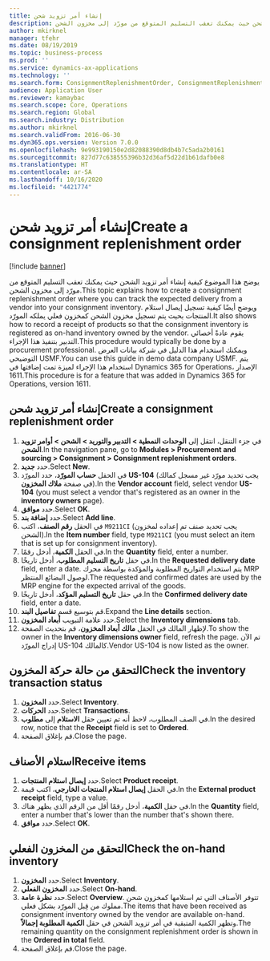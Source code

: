 ```yaml
---
title: إنشاء أمر تزويد شحن
description: يوضح هذا الموضوع كيفية إنشاء أمر تزويد الشحن حيث يمكنك تعقب التسليم المتوقع من مورّد إلى مخزون الشحن.
author: mkirknel
manager: tfehr
ms.date: 08/19/2019
ms.topic: business-process
ms.prod: ''
ms.service: dynamics-ax-applications
ms.technology: ''
ms.search.form: ConsignmentReplenishmentOrder, ConsignmentReplenishmentOrderCreate, InventTrans, ConsignmentDraftReplenishmentOrderJournal, InventOnhandMovement, InventOnhandItem, InventItemIdLookupSimple, ConsignmentProductReceiptJournal, ConsignmentReplenishmentOrderLineQuantity
audience: Application User
ms.reviewer: kamaybac
ms.search.scope: Core, Operations
ms.search.region: Global
ms.search.industry: Distribution
ms.author: mkirknel
ms.search.validFrom: 2016-06-30
ms.dyn365.ops.version: Version 7.0.0
ms.openlocfilehash: 9e993190150e2d82088390d8db4b7c5ada2b0161
ms.sourcegitcommit: 827d77c638555396b32d36af5d22d1b61dafb0e8
ms.translationtype: HT
ms.contentlocale: ar-SA
ms.lasthandoff: 10/16/2020
ms.locfileid: "4421774"
---
```

# <a name="create-a-consignment-replenishment-order"></a><span data-ttu-id="a0f2f-103">إنشاء أمر تزويد شحن</span><span class="sxs-lookup"><span data-stu-id="a0f2f-103">Create a consignment replenishment order</span></span>

[!include [banner](../../includes/banner.md)]

<span data-ttu-id="a0f2f-104">يوضح هذا الموضوع كيفية إنشاء أمر تزويد الشحن حيث يمكنك تعقب التسليم المتوقع من مورّد إلى مخزون الشحن.</span><span class="sxs-lookup"><span data-stu-id="a0f2f-104">This topic explains how to create a consignment replenishment order where you can track the expected delivery from a vendor into your consignment inventory.</span></span> <span data-ttu-id="a0f2f-105">ويوضح أيضًا كيفية تسجيل إيصال استلام المنتجات بحيث يتم تسجيل مخزون الشحن كمخزون فعلي يملكه المورّد.</span><span class="sxs-lookup"><span data-stu-id="a0f2f-105">It also shows how to record a receipt of products so that the consignment inventory is registered as on-hand inventory owned by the vendor.</span></span> <span data-ttu-id="a0f2f-106">يقوم عادةً أخصائي التدبير بتنفيذ هذا الإجراء.</span><span class="sxs-lookup"><span data-stu-id="a0f2f-106">This procedure would typically be done by a procurement professional.</span></span> <span data-ttu-id="a0f2f-107">ويمكنك استخدام هذا الدليل في شركة بيانات العرض التوضيحي USMF.</span><span class="sxs-lookup"><span data-stu-id="a0f2f-107">You can use this guide in demo data company USMF.</span></span> <span data-ttu-id="a0f2f-108">يتم استخدام هذا الإجراء لميزة تمت إضافتها في Dynamics 365 for Operations، الإصدار 1611.</span><span class="sxs-lookup"><span data-stu-id="a0f2f-108">This procedure is for a feature that was added in Dynamics 365 for Operations, version 1611.</span></span>

## <a name="create-a-consignment-replenishment-order"></a><span data-ttu-id="a0f2f-109">إنشاء أمر تزويد شحن</span><span class="sxs-lookup"><span data-stu-id="a0f2f-109">Create a consignment replenishment order</span></span>
1. <span data-ttu-id="a0f2f-110">في جزء التنقل، انتقل إلى **الوحدات النمطية > التدبير والتوريد > الشحن > أوامر تزويد الشحن‬**.</span><span class="sxs-lookup"><span data-stu-id="a0f2f-110">In the navigation pane, go to **Modules > Procurement and sourcing > Consignment > Consignment replenishment orders**.</span></span>
2. <span data-ttu-id="a0f2f-111">حدد **جديد**.</span><span class="sxs-lookup"><span data-stu-id="a0f2f-111">Select **New**.</span></span>
3. <span data-ttu-id="a0f2f-112">في الحقل **حساب المورّد**، حدد المورّد **US-104** (يجب تحديد مورّد غير مسجل كمالك في صفحة **ملاك المخزون**).</span><span class="sxs-lookup"><span data-stu-id="a0f2f-112">In the **Vendor account** field, select vendor **US-104** (you must select a vendor that's registered as an owner in the **inventory owners** page).</span></span> 
4. <span data-ttu-id="a0f2f-113">حدد **موافق**.</span><span class="sxs-lookup"><span data-stu-id="a0f2f-113">Select **OK**.</span></span>
5. <span data-ttu-id="a0f2f-114">حدد **إضافة بند**.</span><span class="sxs-lookup"><span data-stu-id="a0f2f-114">Select **Add line**.</span></span>
6. <span data-ttu-id="a0f2f-115">في الحقل **رقم الصنف**، اكتب `M9211CI` (يجب تحديد صنف تم إعداده لمخزون الشحن).</span><span class="sxs-lookup"><span data-stu-id="a0f2f-115">In the **Item number** field, type `M9211CI` (you must select an item that is set up for consignment inventory).</span></span>
7. <span data-ttu-id="a0f2f-116">في الحقل **الكمية**، أدخل رقمًا.</span><span class="sxs-lookup"><span data-stu-id="a0f2f-116">In the **Quantity** field, enter a number.</span></span>
8. <span data-ttu-id="a0f2f-117">في حقل **‏‫تاريخ التسليم المطلوب‬‬**، أدخل تاريخًا.</span><span class="sxs-lookup"><span data-stu-id="a0f2f-117">In the **Requested delivery date** field, enter a date.</span></span> <span data-ttu-id="a0f2f-118">يتم استخدام التواريخ المطلوبة والمؤكدة بواسطة محرك MRP لوصول البضائع المنتظر.</span><span class="sxs-lookup"><span data-stu-id="a0f2f-118">The requested and confirmed dates are used by the MRP engine for the expected arrival of the goods.</span></span>  
9. <span data-ttu-id="a0f2f-119">في حقل **‏‫تاريخ التسليم المؤكد‬**، أدخل تاريخًا.</span><span class="sxs-lookup"><span data-stu-id="a0f2f-119">In the **Confirmed delivery date** field, enter a date.</span></span>
10. <span data-ttu-id="a0f2f-120">قم بتوسيع قسم **تفاصيل البند**.</span><span class="sxs-lookup"><span data-stu-id="a0f2f-120">Expand the **Line details** section.</span></span>
11. <span data-ttu-id="a0f2f-121">حدد علامة التبويب **أبعاد المخزون**.</span><span class="sxs-lookup"><span data-stu-id="a0f2f-121">Select the **Inventory dimensions** tab.</span></span>
12. <span data-ttu-id="a0f2f-122">لإظهار المالك في الحقل **مالك أبعاد المخزون**، قم بتحديث الصفحة.</span><span class="sxs-lookup"><span data-stu-id="a0f2f-122">To show the owner in the **Inventory dimensions owner** field, refresh the page.</span></span> <span data-ttu-id="a0f2f-123">تم الآن إدراج المورّد US-104 كالمالك.</span><span class="sxs-lookup"><span data-stu-id="a0f2f-123">Vendor US-104 is now listed as the owner.</span></span>  

## <a name="check-the-inventory-transaction-status"></a><span data-ttu-id="a0f2f-124">التحقق من حالة حركة المخزون</span><span class="sxs-lookup"><span data-stu-id="a0f2f-124">Check the inventory transaction status</span></span>
1. <span data-ttu-id="a0f2f-125">حدد **المخزون**.</span><span class="sxs-lookup"><span data-stu-id="a0f2f-125">Select **Inventory**.</span></span>
2. <span data-ttu-id="a0f2f-126">حدد **الحركات**.</span><span class="sxs-lookup"><span data-stu-id="a0f2f-126">Select **Transactions**.</span></span>
3. <span data-ttu-id="a0f2f-127">في الصف المطلوب، لاحظ أنه تم تعيين حقل **الاستلام** إلى **مطلوب‬**.</span><span class="sxs-lookup"><span data-stu-id="a0f2f-127">In the desired row, notice that the **Receipt** field is set to **Ordered**.</span></span>  
4. <span data-ttu-id="a0f2f-128">قم بإغلاق الصفحة.</span><span class="sxs-lookup"><span data-stu-id="a0f2f-128">Close the page.</span></span>

## <a name="receive-items"></a><span data-ttu-id="a0f2f-129">استلام الأصناف</span><span class="sxs-lookup"><span data-stu-id="a0f2f-129">Receive items</span></span>
1. <span data-ttu-id="a0f2f-130">حدد **إيصال استلام المنتجات**.</span><span class="sxs-lookup"><span data-stu-id="a0f2f-130">Select **Product receipt**.</span></span>
2. <span data-ttu-id="a0f2f-131">في الحقل **إيصال استلام المنتجات الخارجي‬**، اكتب قيمة.</span><span class="sxs-lookup"><span data-stu-id="a0f2f-131">In the **External product receipt** field, type a value.</span></span>
3. <span data-ttu-id="a0f2f-132">في حقل **الكمية**، أدخل رقمًا أقل من الرقم الذي يظهر هناك.</span><span class="sxs-lookup"><span data-stu-id="a0f2f-132">In the **Quantity** field, enter a number that's lower than the number that's shown there.</span></span> 
4. <span data-ttu-id="a0f2f-133">حدد **موافق**.</span><span class="sxs-lookup"><span data-stu-id="a0f2f-133">Select **OK**.</span></span>

## <a name="check-the-on-hand-inventory"></a><span data-ttu-id="a0f2f-134">التحقق من المخزون الفعلي</span><span class="sxs-lookup"><span data-stu-id="a0f2f-134">Check the on-hand inventory</span></span>
1. <span data-ttu-id="a0f2f-135">حدد **المخزون**.</span><span class="sxs-lookup"><span data-stu-id="a0f2f-135">Select **Inventory**.</span></span>
2. <span data-ttu-id="a0f2f-136">حدد **المخزون الفعلي**.</span><span class="sxs-lookup"><span data-stu-id="a0f2f-136">Select **On-hand**.</span></span>
3. <span data-ttu-id="a0f2f-137">حدد **نظرة عامة**.</span><span class="sxs-lookup"><span data-stu-id="a0f2f-137">Select **Overview**.</span></span> <span data-ttu-id="a0f2f-138">تتوفر الأصناف التي تم استلامها كمخزون شحن مملوك من قِبل المورّد بشكل فعلي.</span><span class="sxs-lookup"><span data-stu-id="a0f2f-138">The items that have been received as consignment inventory owned by the vendor are available on-hand.</span></span> <span data-ttu-id="a0f2f-139">وتظهر الكمية المتبقية في أمر تزويد الشحن في حقل **الكمية المطلوبة إجمالاً‬**.</span><span class="sxs-lookup"><span data-stu-id="a0f2f-139">The remaining quantity on the consignment replenishment order is shown in the **Ordered in total** field.</span></span>  
4. <span data-ttu-id="a0f2f-140">قم بإغلاق الصفحة.</span><span class="sxs-lookup"><span data-stu-id="a0f2f-140">Close the page.</span></span>

